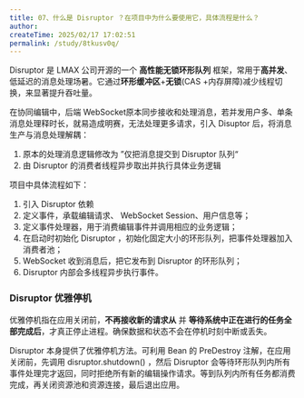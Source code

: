 ```yaml
---
title: 07、什么是 Disruptor ？在项目中为什么要使用它，具体流程是什么？
author:
createTime: 2025/02/17 17:02:51
permalink: /study/8tkusv0q/
---
```


Disruptor 是 LMAX 公司开源的一个 **高性能无锁环形队列** 框架，常用于**高并发**、低延迟的消息处理场暑。它通过**环形缓冲区**+**无锁**(CAS +内存屏障)减少线程切换，来显著提升吞吐量。

在协同编辑中，后端 WebSocket原本同步接收和处理消息，若并发用户多、单条消息处理释时长，就易造成明赛，无法处理更多请求，引入 Disuptor 后，将消息生产与消息处理解耦：

1. 原本的处理消息逻辑修改为 ”仅把消息提交到 Disruptor 队列“
2. 由 Disruptor 的消费者线程异步取出并执行具体业务逻辑

项目中具体流程如下：

1. 引入 Disruptor 依赖
2. 定义事件，承载编辑请求、 WebSocket Session、用户信息等；
3. 定义事件处理器，用于消费编辑事件并调用相应的业务逻辑；
4. 在启动时初始化 Disruptor ，初始化固定大小的环形队列，把事件处理器加入消费者池；
5. WebSocket 收到消息后，把它发布到 Disruptor 的环形队列；
6. Disruptor 内部会多线程异步执行事件。

### **Disruptor 优雅停机**

优雅停机指在应用关闭前，**不再接收新的请求从** 并 **等待系统中正在进行的任务全部完成后**，才真正停止进程。确保数据和状态不会在停机时刻中断或丢失。

Disruptor 本身提供了优雅停机方法。可利用 Bean 的 PreDestroy 注解，在应用关闭前，先调用 disruptor.shutdown() ，然后 Disruptor 会等待环形队列内所有事件处理完才返回，同时拒绝所有新的编辑操作请求。等到队列内所有任务都消费完成，再关闭资源池和资源连接，最后退出应用。